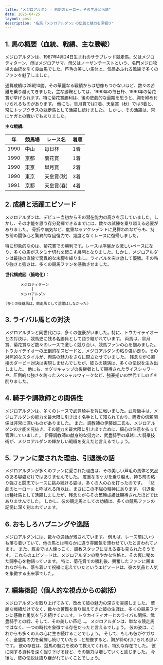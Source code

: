 ```yaml
---
title: "メジロアルダン - 悲劇のヒーロー、その生涯と伝説"
date: 2025-04-25
layout: post
description: "名馬『メジロアルダン』の伝説と魅力を深堀り"
---
```


## 1. 馬の概要（血統、戦績、主な勝鞍）

メジロアルダンは、1987年4月24日生まれのサラブレッド競走馬。父はメジロティターン、母はメジロアサマ、母父はノーザンテーストという、名門メジロ牧場の血統を引く良血馬でした。芦毛の美しい馬体と、気品あふれる風貌で多くのファンを魅了しました。

通算成績は28戦10勝。その華麗なる戦績からは想像もつかないほど、数々の苦難を乗り越えてきました。主な勝鞍としては、1990年の毎日杯、1990年の菊花賞が挙げられます。特に菊花賞勝利は、後の悲劇的な最期を思うと、胸を締め付けられるものがあります。  他にも、皐月賞では2着、天皇賞（秋）では3着と、常にトップクラスの競走馬として活躍し続けました。  しかし、その活躍は、常にケガとの戦いでもありました。

**主な戦績:**

| 年 | 競馬場 | レース名 | 着順 |
|---|---|---|---|
| 1990 | 中山 | 毎日杯 | 1着 |
| 1990 | 京都 | 菊花賞 | 1着 |
| 1990 | 東京 | 皐月賞 | 2着 |
| 1990 | 東京 | 天皇賞(秋) | 3着 |
| 1991 | 京都 | 天皇賞(春) | 4着 |


## 2. 成績と活躍エピソード

メジロアルダンは、デビュー当初からその潜在能力の高さを示していました。しかし、その才能を思う存分発揮できるまでには、数々の試練を乗り越える必要がありました。  骨折や病気など、度重なるアクシデントに見舞われながらも、持ち前の闘争心と驚異的な回復力で、幾度となくレースに復帰しました。

特に印象的なのは、菊花賞での勝利です。レースは序盤から激しいペースになり、多くの馬がスタミナ切れを起こす展開となりました。しかし、メジロアルダンは最後の直線で驚異的な末脚を繰り出し、ライバルを突き放して優勝。その粘り強さと強さは、多くの競馬ファンを感動させました。

**世代構成図（簡略化）：**

```
       メジロティターン
            |
       メジロアルダン
            |
(多くの後継馬は、競走馬として活躍はしなかった)
```


## 3. ライバル馬との対決

メジロアルダンと同世代には、多くの強豪がいました。特に、トウカイテイオーとの対決は、競馬史に残る名勝負として語り継がれています。  両馬は、皐月賞、菊花賞など数々のレースで激しく競り合い、競馬ファンの心を掴みました。トウカイテイオーの圧倒的なスピードと、メジロアルダンの粘り強い走り。その対照的なスタイルが、両馬の魅力をさらに際立たせていました。  残念ながら直接のダービー対決は実現しませんでしたが、彼らの競演は、多くの伝説を生み出しました。  他にも、オグリキャップの後継者として期待されたライスシャワーや、圧倒的な強さを誇ったスペシャルウィークなど、強豪揃いの世代でしのぎを削りました。


## 4. 騎手や調教師との関係性

メジロアルダンは、多くのレースで武豊騎手を背に戦いました。武豊騎手は、メジロアルダンの能力を最大限に引き出す名手として知られており、両者の信頼関係は非常に深いものがありました。  また、調教師の伊藤雄二氏も、メジロアルダンの才能を見抜き、その能力を最大限に引き出すために、細心の注意を払って管理していました。  伊藤調教師の献身的な努力と、武豊騎手の卓越した騎乗技術が、メジロアルダンの輝かしい戦績を支えたと言えるでしょう。


## 5. ファンに愛された理由、引退後の話

メジロアルダンが多くのファンに愛された理由は、その美しい芦毛の馬体と気品のある容姿だけではありませんでした。  度重なるケガを乗り越え、持ち前の粘り強さと闘志でレースに挑み続ける姿は、多くの人の心を打ったのです。  「悲劇のヒーロー」と呼ばれる所以は、まさにこの不屈の精神にあります。  引退後は種牡馬として活躍しましたが、残念ながらその繁殖成績は期待されたほどではありませんでした。  しかし、彼の競走馬としての功績は、多くの競馬ファンの記憶に深く刻まれています。


## 6. おもしろハプニングや逸話

メジロアルダンには、数々の逸話が残されています。  例えば、レース前にいつも落ち着いていて、他の馬とは明らかに違う雰囲気を漂わせていたと言われています。  また、厩舎では人懐っこく、調教スタッフに甘える姿も見られたそうです。  これらのエピソードは、メジロアルダンの穏やかな性格と、その裏に秘めた闘争心を物語っています。  特に、菊花賞での勝利後、興奮したファンに囲まれながらも、落ち着いて祝福に応えていたというエピソードは、彼の気品と人気を象徴する出来事でした。


## 7. 編集後記（個人的な視点からの総括）

メジロアルダンを取り上げてみて、改めて彼の魅力の深さを実感しました。  華麗な戦績だけでなく、数々の苦難を乗り越えてきた彼の生涯は、多くの競馬ファンに感動と勇気を与え続けています。  トウカイテイオーとのライバル関係、武豊騎手との絆、そして、その美しい芦毛…。  メジロアルダンは、単なる競走馬ではなく、一つの時代を象徴する存在だったと言えるでしょう。  彼の姿は、これからも多くの人の心に生き続けることでしょう。  そして、もしも彼がケガなく、全盛期の力を発揮し続けていたら…と想像すると、胸が締め付けられる思いです。  彼の存在は、競馬の魅力を改めて教えてくれる、特別な存在でした。  彼に関する資料を深く掘り下げるほど、その魅力は増していくと感じました。  今後も、彼の伝説は語り継がれていくことでしょう。
